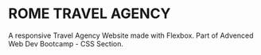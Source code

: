 # ROME TRAVEL AGENCY
A responsive Travel Agency Website made with Flexbox. Part of Advenced Web Dev Bootcamp - CSS Section.
